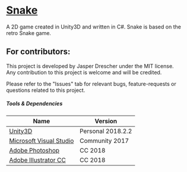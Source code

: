 [Snake](https://github.com/JasperDre/Snake)
==================================================

A 2D game created in Unity3D and written in C#. Snake is based on the retro Snake game.

For contributors:
--------------------------------------
This project is developed by Jasper Drescher under the MIT license. <br />
Any contribution to this project is welcome and will be credited.

Please refer to the "Issues" tab for relevant bugs, feature-requests or questions related to this project.

##### Tools & Dependencies

| Name  | Version |
| ------------- | ------------- |
| [Unity3D](https://store.unity.com/download?ref=personal)  | Personal 2018.2.2  |
| [Microsoft Visual Studio](https://www.visualstudio.com/)  | Community 2017  |
| [Adobe Photoshop](http://www.adobe.com/products/photoshop.html)  | CC 2018  |
| [Adobe Illustrator CC](http://www.adobe.com/products/illustrator.html)  | CC 2018  |
